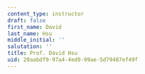 ```yaml
---
content_type: instructor
draft: false
first_name: David
last_name: Hsu
middle_initial: ''
salutation: ''
title: Prof. David Hsu
uid: 20aabdf9-97a4-4ed9-99ae-5d79487ef49f
---
```


